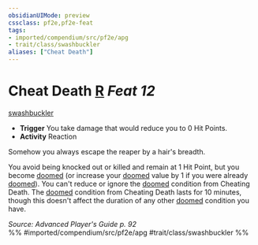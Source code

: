 ```yaml
---
obsidianUIMode: preview
cssclass: pf2e,pf2e-feat
tags:
- imported/compendium/src/pf2e/apg
- trait/class/swashbuckler
aliases: ["Cheat Death"]
---
```

# Cheat Death  [R](chapter-9-playing-the-game.md#Actions "Reaction") *Feat 12*  
[swashbuckler](rules/traits/swashbuckler-apg.md)  

- **Trigger** You take damage that would reduce you to 0 Hit Points.
- **Activity** Reaction

Somehow you always escape the reaper by a hair's breadth.

You avoid being knocked out or killed and remain at 1 Hit Point, but you become [doomed](conditions.md#Doomed) (or increase your [doomed](conditions.md#Doomed) value by 1 if you were already [doomed](conditions.md#Doomed)). You can't reduce or ignore the [doomed](conditions.md#Doomed) condition from Cheating Death. The [doomed](conditions.md#Doomed) condition from Cheating Death lasts for 10 minutes, though this doesn't affect the duration of any other [doomed](conditions.md#Doomed) condition you have.

*Source: Advanced Player's Guide p. 92*  
%% #imported/compendium/src/pf2e/apg #trait/class/swashbuckler %%